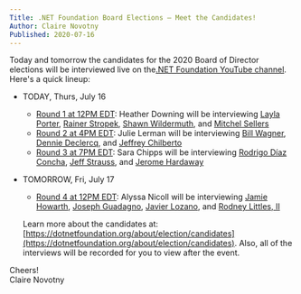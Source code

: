 ```yaml
---
Title: .NET Foundation Board Elections – Meet the Candidates!
Author: Claire Novotny
Published: 2020-07-16
---
```


Today and tomorrow the candidates for the 2020 Board of Director elections will be interviewed live on the[.NET Foundation YouTube channel](https://www.youtube.com/playlist?list=PL1rZQsJPBU2Qjz-agkBKHon6BRnqlsoPN). Here's a quick lineup:

* TODAY, Thurs, July 16
  * [Round 1 at 12PM EDT](https://www.youtube.com/watch?v=3VH4wbQkW2c&list=PL1rZQsJPBU2Qjz-agkBKHon6BRnqlsoPN&index=3&t=0s): Heather Downing will be interviewing [Layla Porter](https://dotnetfoundation.org/about/election/campaign-2020/layla-porter), [Rainer Stropek](https://dotnetfoundation.org/about/election/campaign-2020/rainer-stropek), [Shawn Wildermuth](https://dotnetfoundation.org/about/election/campaign-2020/shawn-wildermuth), and [Mitchel Sellers](https://dotnetfoundation.org/about/election/campaign-2020/mitchel-sellers)
  * [Round 2 at 4PM EDT](https://www.youtube.com/watch?v=YAb93toP7Sw&list=PL1rZQsJPBU2Qjz-agkBKHon6BRnqlsoPN&index=4&t=0s): Julie Lerman will be interviewing [Bill Wagner](https://dotnetfoundation.org/about/election/campaign-2020/bill-wagner), [Dennie Declercq](https://dotnetfoundation.org/about/election/campaign-2020/dennie-declercq), and [Jeffrey Chilberto](https://dotnetfoundation.org/about/election/campaign-2020/jeffrey-chilberto)
  * [Round 3 at 7PM EDT](https://www.youtube.com/watch?v=Vm-mZqB7WoI&list=PL1rZQsJPBU2Qjz-agkBKHon6BRnqlsoPN&index=2&t=0s): Sara Chipps will be interviewing [Rodrigo Díaz Concha](https://dotnetfoundation.org/about/election/campaign-2020/rodrigo-diaz-concha), [Jeff Strauss](https://dotnetfoundation.org/about/election/campaign-2020/jeff-strauss), and [Jerome Hardaway](https://dotnetfoundation.org/about/election/campaign-2020/jerome-hardaway)
* TOMORROW, Fri, July 17
  * [Round 4 at 12PM EDT](https://www.youtube.com/watch?v=qyjJ-wSqVeI&list=PL1rZQsJPBU2Qjz-agkBKHon6BRnqlsoPN&index=1): Alyssa Nicoll will be interviewing [Jamie Howarth](https://dotnetfoundation.org/about/election/campaign-2020/jamie-howarth), [Joseph Guadagno](https://dotnetfoundation.org/about/election/campaign-2020/joseph-guadagno), [Javier Lozano](https://dotnetfoundation.org/about/election/campaign-2020/javier-lozano), and [Rodney Littles, II](https://dotnetfoundation.org/about/election/campaign-2020/rodney-littles-ii)
  
  Learn more about the candidates at: [https://dotnetfoundation.org/about/election/candidates](https://dotnetfoundation.org/about/election/candidates). Also, all of the interviews will be recorded for you to view after the event.  
  
Cheers!  
Claire Novotny

